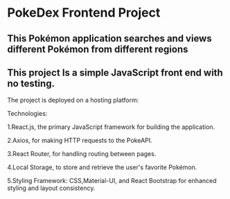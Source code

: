 # PokeDex Frontend Project

## This Pokémon application searches and views different Pokémon from different regions

## This project Is a simple JavaScript front end with no testing.

The project is deployed on a hosting platform: 

Technologies:

1.React.js, the primary JavaScript framework for building the application.

2.Axios, for making HTTP requests to the PokeAPI.

3.React Router, for handling routing between pages.

4.Local Storage, to store and retrieve the user's favorite Pokémon.

5.Styling Framework: CSS,Material-UI, and React Bootstrap for enhanced styling and layout consistency.